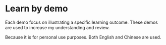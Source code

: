 # Learn by demo

Each demo focus on illustrating a specific learning outcome. These demos are used to increase my understanding and review.

Because it is for personal use purposes. Both English and Chinese are used.